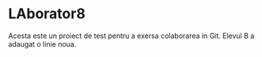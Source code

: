 # LAborator8
Acesta este un proiect de test pentru a exersa colaborarea in Git.
Elevul B a adaugat o linie noua.
